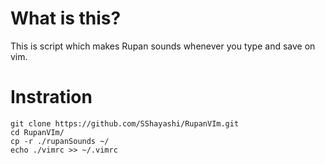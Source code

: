 # What is this?
This is script which makes Rupan sounds whenever you type and save on vim.

# Instration

```
git clone https://github.com/SShayashi/RupanVIm.git
cd RupanVIm/
cp -r ./rupanSounds ~/
echo ./vimrc >> ~/.vimrc
```
